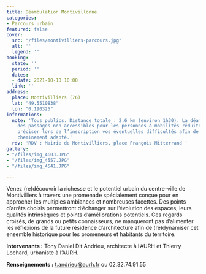 ```yaml
---
title: Déambulation Montivillonne
categories:
- Parcours urbain
featured: false
cover:
  src: "/files/montivilliers-parcours.jpg"
  alt: ''
  legend: ''
booking:
  state: ''
  period: ''
  dates:
  - date: 2021-10-10 10:00
  link: ''
address:
  place: Montivilliers (76)
  lat: "49.5510838"
  lon: "0.190325"
informations:
  note: 'Tous publics. Distance totale : 2,6 km (environ 1h30). La déambulation contient
    des passages non accessibles pour les personnes à mobilités réduites, merci de
    préciser lors de l’inscription vos éventuelles difficultés afin de prévoir un
    cheminement adapté.'
  rdv: 'RDV : Mairie de Montivilliers, place François Mitterrand '
gallery:
- "/files/img_4603.JPG"
- "/files/img_4557.JPG"
- "/files/img_4541.JPG"

---
```

Venez (re)découvrir la richesse et le potentiel urbain du centre-ville de Montivilliers à travers une promenade spécialement conçue pour en approcher les multiples ambiances et nombreuses facettes. Des points d’arrêts choisis permettront d’échanger sur l’évolution des espaces, leurs qualités intrinsèques et points d’améliorations potentiels. Ces regards croisés, de grands ou petits connaisseurs, ne manqueront pas d’alimenter les réflexions de la future résidence d’architecture afin de (re)dynamiser cet ensemble historique pour les promeneurs et habitants du territoire.

**Intervenants :** Tony Daniel Dit Andrieu, architecte à l’AURH et Thierry Lochard, urbaniste à l’AURH.

**Renseignements :** [t.andrieu@aurh.fr](mailto:t.andrieu@aurh.fr) ou 02.32.74.91.55